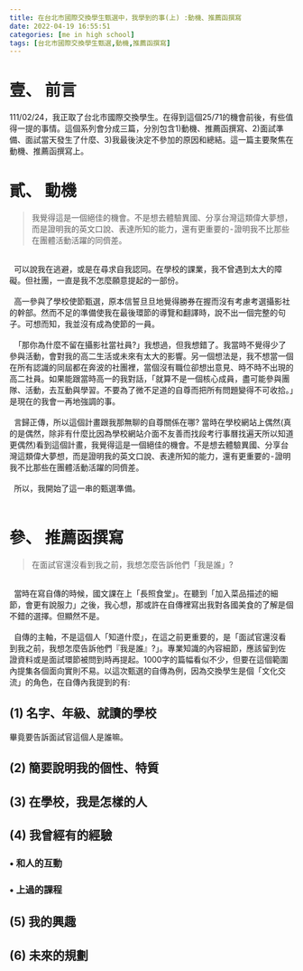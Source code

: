 ```yaml
---
title: 在台北市國際交換學生甄選中，我學到的事(上) :動機、推薦函撰寫
date: 2022-04-19 16:55:51
categories: [me in high school]
tags: [台北市國際交換學生甄選,動機,推薦函撰寫]
---
```

# 壹、 前言
111/02/24，我正取了台北市國際交換學生。在得到這個25/71的機會前後，有些值得一提的事情。這個系列會分成三篇，分別包含1)動機、推薦函撰寫、2)面試準備、面試當天發生了什麼、3)我最後決定不參加的原因和總結。這一篇主要聚焦在動機、推薦函撰寫上。
# 貳、 動機
> 我覺得這是一個絕佳的機會。不是想去體驗異國、分享台灣這類偉大夢想，而是證明我的英文口說、表達所知的能力，還有更重要的 - 證明我不比那些在團體活動活躍的同儕差。

<br>
  可以說我在逃避，或是在尋求自我認同。在學校的課業，我不曾遇到太大的障礙。但社團，一直是我不怎麼願意提起的一部份。
<br><br>
  高一參與了學校使節甄選，原本信誓旦旦地覺得勝券在握而沒有考慮考選攝影社的幹部。然而不足的準備使我在最後環節的導覽和翻譯時，說不出一個完整的句子。可想而知，我並沒有成為使節的一員。
<br><br>
  「那你為什麼不留在攝影社當社員?」我想過，但我想錯了。我當時不覺得少了參與活動，會對我的高二生活或未來有太大的影響。另一個想法是，我不想當一個在所有認識的同屆都在奔波的社團裡，當個沒有職位卻想出意見、時不時不出現的高二社員。如果能跟當時高一的我對話，「就算不是一個核心成員，盡可能參與團隊、活動，去互動與學習。不要為了微不足道的自尊而把所有問題變得不可收拾。」是現在的我會一再地強調的事。
<br><br>
  言歸正傳，所以這個計畫跟我那無聊的自尊關係在哪? 當時在學校網站上偶然(真的是偶然，除非有什麼比因為學校網站介面不友善而找段考行事曆找遍天所以知道更偶然)看到這個計畫，我覺得這是一個絕佳的機會。不是想去體驗異國、分享台灣這類偉大夢想，而是證明我的英文口說、表達所知的能力，還有更重要的 - 證明我不比那些在團體活動活躍的同儕差。
<br><br>
  所以，我開始了這一串的甄選準備。
<br><br>

# 參、 推薦函撰寫
> 在面試官還沒看到我之前，我想怎麼告訴他們「我是誰」?

<br>
  當時在寫自傳的時候，國文課在上「長照食堂」。在聽到「加入菜品描述的細節，會更有說服力」之後，我心想，那或許在自傳裡寫出我對各國美食的了解是個不錯的選擇。但顯然不是。
<br><br>
  自傳的主軸，不是這個人「知道什麼」，在這之前更重要的，是「面試官還沒看到我之前，我想怎麼告訴他們『我是誰』?」。專業知識的內容細節，應該留到佐證資料或是面試環節被問到時再提起。1000字的篇幅看似不少，但要在這個範圍內提集各個面向實則不易。以這次甄選的自傳為例，因為交換學生是個「文化交流」的角色，在自傳內我提到的有:  

## (1) 名字、年級、就讀的學校
畢竟要告訴面試官這個人是誰嘛。
## (2) 簡要說明我的個性、特質
## (3) 在學校，我是怎樣的人
## (4) 我曾經有的經驗
### • 和人的互動
### • 上過的課程
## (5) 我的興趣
## (6) 未來的規劃


